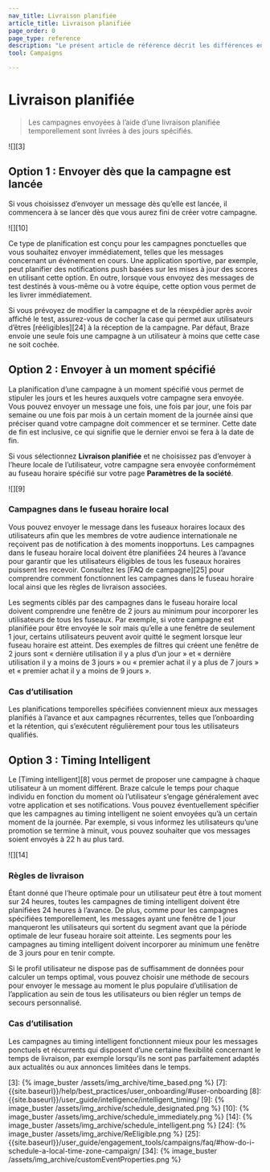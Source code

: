 ```yaml
---
nav_title: Livraison planifiée
article_title: Livraison planifiée
page_order: 0
page_type: reference
description: "Le présent article de référence décrit les différences entre les options de planification temporelle pour la livraison de campagnes."
tool: Campaigns

---
```


# Livraison planifiée

> Les campagnes envoyées à l’aide d’une livraison planifiée temporellement sont livrées à des jours spécifiés.

![][3]

## Option 1 : Envoyer dès que la campagne est lancée

Si vous choisissez d’envoyer un message dès qu’elle est lancée, il commencera à se lancer dès que vous aurez fini de créer votre campagne.

![][10]

Ce type de planification est conçu pour les campagnes ponctuelles que vous souhaitez envoyer immédiatement, telles que les messages concernant un événement en cours. Une application sportive, par exemple, peut planifier des notifications push basées sur les mises à jour des scores en utilisant cette option. En outre, lorsque vous envoyez des messages de test destinés à vous-même ou à votre équipe, cette option vous permet de les livrer immédiatement. 

Si vous prévoyez de modifier la campagne et de la réexpédier après avoir affiché le test, assurez-vous de cocher la case qui permet aux utilisateurs d’êtres [rééligibles][24] à la réception de la campagne. Par défaut, Braze envoie une seule fois une campagne à un utilisateur à moins que cette case ne soit cochée.

## Option 2 : Envoyer à un moment spécifié

La planification d’une campagne à un moment spécifié vous permet de stipuler les jours et les heures auxquels votre campagne sera envoyée. Vous pouvez envoyer un message une fois, une fois par jour, une fois par semaine ou une fois par mois à un certain moment de la journée ainsi que préciser quand votre campagne doit commencer et se terminer. Cette date de fin est inclusive, ce qui signifie que le dernier envoi se fera à la date de fin. 

Si vous sélectionnez **Livraison planifiée** et ne choisissez pas d’envoyer à l’heure locale de l’utilisateur, votre campagne sera envoyée conformément au fuseau horaire spécifié sur votre page **Paramètres de la société**.

![][9]

### Campagnes dans le fuseau horaire local

Vous pouvez envoyer le message dans les fuseaux horaires locaux des utilisateurs afin que les membres de votre audience internationale ne reçoivent pas de notification à des moments inopportuns. Les campagnes dans le fuseau horaire local doivent être planifiées 24 heures à l’avance pour garantir que les utilisateurs éligibles de tous les fuseaux horaires puissent les recevoir. Consultez les [FAQ de campagne][25] pour comprendre comment fonctionnent les campagnes dans le fuseau horaire local ainsi que les règles de livraison associées.

Les segments ciblés par des campagnes dans le fuseau horaire local doivent comprendre une fenêtre de 2 jours au minimum pour incorporer les utilisateurs de tous les fuseaux. Par exemple, si votre campagne est planifiée pour être envoyée le soir mais qu’elle a une fenêtre de seulement 1 jour, certains utilisateurs peuvent avoir quitté le segment lorsque leur fuseau horaire est atteint. Des exemples de filtres qui créent une fenêtre de 2 jours sont « dernière utilisation il y a plus d’un jour » et « dernière utilisation il y a moins de 3 jours » ou « premier achat il y a plus de 7 jours » et « premier achat il y a moins de 9 jours ».

### Cas d’utilisation

Les planifications temporelles spécifiées conviennent mieux aux messages planifiés à l’avance et aux campagnes récurrentes, telles que l’onboarding et la rétention, qui s’exécutent régulièrement pour tous les utilisateurs qualifiés.

## Option 3 : Timing Intelligent

Le [Timing intelligent][8] vous permet de proposer une campagne à chaque utilisateur à un moment différent. Braze calcule le temps pour chaque individu en fonction du moment où l’utilisateur s’engage généralement avec votre application et ses notifications. Vous pouvez éventuellement spécifier que les campagnes au timing intelligent ne soient envoyées qu’à un certain moment de la journée. Par exemple, si vous informez les utilisateurs qu’une promotion se termine à minuit, vous pouvez souhaiter que vos messages soient envoyés à 22 h au plus tard.

![][14]

### Règles de livraison

Étant donné que l’heure optimale pour un utilisateur peut être à tout moment sur 24 heures, toutes les campagnes de timing intelligent doivent être planifiées 24 heures à l’avance. De plus, comme pour les campagnes spécifiées temporellement, les messages ayant une fenêtre de 1 jour manqueront les utilisateurs qui sortent du segment avant que la période optimale de leur fuseau horaire soit atteinte. Les segments pour les campagnes au timing intelligent doivent incorporer au minimum une fenêtre de 3 jours pour en tenir compte.

Si le profil utilisateur ne dispose pas de suffisamment de données pour calculer un temps optimal, vous pouvez choisir une méthode de secours pour envoyer le message au moment le plus populaire d’utilisation de l’application au sein de tous les utilisateurs ou bien régler un temps de secours personnalisé. 

### Cas d’utilisation

Les campagnes au timing intelligent fonctionnent mieux pour les messages ponctuels et récurrents qui disposent d’une certaine flexibilité concernant le temps de livraison, par exemple lorsqu’ils ne sont pas parfaitement adaptés aux actualités ou aux annonces limitées dans le temps.

[3]: {% image_buster /assets/img_archive/time_based.png %}
[7]: {{site.baseurl}}/help/best_practices/user_onboarding/#user-onboarding
[8]: {{site.baseurl}}/user_guide/intelligence/intelligent_timing/
[9]: {% image_buster /assets/img_archive/schedule_designated.png %}
[10]: {% image_buster /assets/img_archive/schedule_immediately.png %}
[14]: {% image_buster /assets/img_archive/schedule_intelligent.png %}
[24]: {% image_buster /assets/img_archive/ReEligible.png %}
[25]: {{site.baseurl}}/user_guide/engagement_tools/campaigns/faq/#how-do-i-schedule-a-local-time-zone-campaign/
[34]: {% image_buster /assets/img_archive/customEventProperties.png %}
